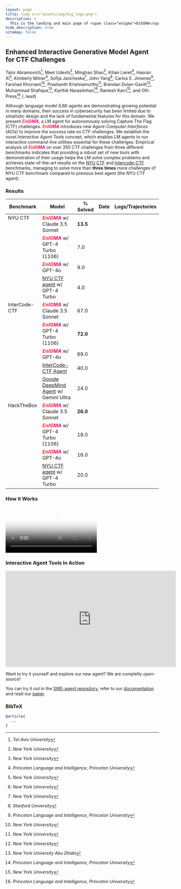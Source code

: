 ```yaml
---
layout: page
title: <img src="assets/img/big_logo.png">
description: >
  This is the landing and main page of <span class="enigma">EnIGMA</span>
hide_description: true
sitemap: false
---
```


<style type="text/css">
.no-zebra-table td{
    background-color: var(--gray-bg) !important;
}

/* Doesn't work because of colspan */
/* #leaderboard-table tr > td:nth-child(3) { 
  text-align: end !important; 
} */


tr.separator-row {
    border-bottom: 2px solid var(--border-color) !important;
}

td.top-align {
    vertical-align: top; 
}

.enigma {
  background: linear-gradient(to right, #ec412b, #ec008c); 
  -webkit-text-fill-color: transparent; 
  -webkit-background-clip: text; 
  font-weight: bold;
  font-style: italic;
}
</style>

## Enhanced Interactive Generative Model Agent for CTF Challenges 

Talor Abramovich[^1], Meet Udeshi[^2], Minghao Shao[^2], Kilian Lieret[^3], Haoran Xi[^2], Kimberly Milner[^2], Sofija
Jancheska[^2], John Yang[^4], Carlos E. Jimenez[^3], Farshad Khorrami[^2], Prashanth Krishnamurthy[^2], Brendan
Dolan-Gavitt[^2], Muhammad Shafique[^5], Karthik Narasimhan[^3], Ramesh Karri[^2], and Ofir Press[^3]
{:.lead}

[^1]: *Tel-Aviv University*
[^2]: *New York University*
[^3]: *Princeton Language and Intelligence, Princeton University*
[^4]: *Stanford University*
[^5]: *New York University Abu Dhabi*

Although language model (LM) agents are demonstrating growing potential in many domains, their success in cybersecurity has been limited due to simplistic design and the lack of fundamental features for this domain. We present <span class="enigma">EnIGMA</span>, a LM agent for autonomously solving Capture The Flag (CTF) challenges. <span class="enigma">EnIGMA</span> introduces new *Agent-Computer Interfaces* (ACIs) to  improve the success rate on CTF challenges. We establish the novel *Interactive Agent Tools* concept, which enables LM agents to run interactive command-line utilities essential for these challenges. Empirical analysis of <span class="enigma">EnIGMA</span> on over 350 CTF challenges from three different benchmarks indicates that providing a robust set of new tools with demonstration of their usage helps the LM solve complex problems and achieves state-of-the-art results on the [NYU CTF](https://arxiv.org/abs/2406.05590) and [Intercode-CTF](https://openreview.net/pdf?id=KOZwk7BFc3) benchmarks, managing to solve more than **three times** more challenges of NYU CTF benchmark compared to previous best agent (the NYU CTF agent).

### Results

<table class="no-zebra-table" id="leaderboard-table"><thead>
  <tr>
    <th>Benchmark</th>
    <th>Model</th>
    <th>% Solved</th>
    <th>Date</th>
    <th>Logs/Trajectories</th>
  </tr></thead>
<tbody>
  <tr>
    <td rowspan="4" class="top-align">NYU CTF</td>
    <td><span class="enigma">EnIGMA</span> w/ Claude 3.5 Sonnet</td>
    <td><strong>13.5</strong></td>
    <td></td>
    <td></td>
  </tr>
  <tr>
    <td><span class="enigma">EnIGMA</span> w/ GPT-4 Turbo (1106)</td>
    <td>7.0</td>
    <td></td>
    <td></td>
  </tr>
  <tr>
    <td><span class="enigma">EnIGMA</span> w/ GPT-4o</td>
    <td>9.0</td>
    <td></td>
    <td></td>
  </tr>
  <tr class="separator-row">
    <td><a href="https://arxiv.org/abs/2406.05590">NYU CTF agent</a> w/ GPT-4 Turbo</td>
    <td>4.0</td>
    <td></td>
    <td></td>
  </tr>
  <tr>
    <td rowspan="5" class="top-align">InterCode-CTF</td>
    <td><span class="enigma">EnIGMA</span> w/ Claude 3.5 Sonnet</td>
    <td>67.0</td>
    <td></td>
    <td></td>
  </tr>
  <tr>
    <td><span class="enigma">EnIGMA</span> w/ GPT-4 Turbo (1106)</td>
    <td><strong>72.0</strong></td>
    <td></td>
    <td></td>
  </tr>
  <tr>
    <td><span class="enigma">EnIGMA</span> w/ GPT-4o</td>
    <td>69.0</td>
    <td></td>
    <td></td>
  </tr>
  <tr>
    <td><a href="https://openreview.net/pdf?id=KOZwk7BFc3">InterCode-CTF Agent</a></td>
    <td>40.0</td>
    <td></td>
    <td></td>
  </tr>
  <tr class="separator-row">
    <td><a href="https://arxiv.org/abs/2403.13793">Google DeepMind Agent</a> w/ Gemini Ultra</td>
    <td>24.0</td>
    <td></td>
    <td></td>
  </tr>
  <tr>
    <td rowspan="4" class="top-align">HackTheBox</td>
    <td><span class="enigma">EnIGMA</span> w/ Claude 3.5 Sonnet</td>
    <td><strong>26.0</strong></td>
    <td></td>
    <td></td>
  </tr>
  <tr>
    <td><span class="enigma">EnIGMA</span> w/ GPT-4 Turbo (1106)</td>
    <td>18.0</td>
    <td></td>
    <td></td>
  </tr>
  <tr>
    <td><span class="enigma">EnIGMA</span> w/ GPT-4o</td>
    <td>16.0</td>
    <td></td>
    <td></td>
  </tr>
  <tr>
    <td><a href="https://arxiv.org/abs/2406.05590">NYU CTF agent</a> w/ GPT-4 Turbo</td>
    <td>20.0</td>
    <td></td>
    <td></td>
  </tr>
</tbody></table>


### How it Works

<video controls preload="none" poster="/assets/img/Enigma Figure1.png" autoplay muted>
    <source src="/assets/video/enigma_fig1_medium.mov" type="video/mp4">
</video>
<!-- ![figure1](/assets/img/<span class="enigma">EnIGMA</span>%20Figure1.png) -->

### Interactive Agent Tools In Action

<iframe width="560" height="315" src="https://youtu.be/IJxqOsNFiCc" title="YouTube video player" frameborder="0" allow="accelerometer; autoplay; clipboard-write; encrypted-media; gyroscope; picture-in-picture; web-share" referrerpolicy="strict-origin-when-cross-origin" allowfullscreen></iframe>

Want to try it yourself and explore our new agent? We are completly *open-source*! 

You can try it out in the [SWE-agent repository](https://github.com/princeton-nlp/SWE-agent), refer to our [documentation](https://princeton-nlp.github.io/SWE-agent/) and read our [paper](/assets/paper.pdf).


### BibTeX

~~~BibTeX
@article{
  ...
}
~~~
